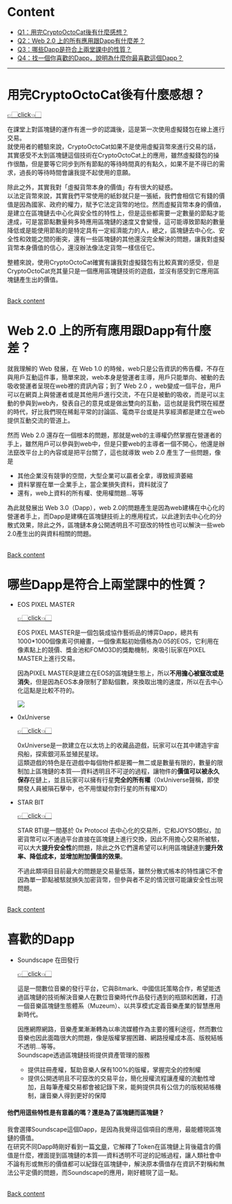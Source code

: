 # Content
- [Q1：用完CryptoOctoCat後有什麼感想？](https://github.com/vanikk06/BlockChain/tree/master/HW1#%E7%94%A8%E5%AE%8Ccryptooctocat%E5%BE%8C%E6%9C%89%E4%BB%80%E9%BA%BC%E6%84%9F%E6%83%B3)
- [Q2：Web 2.0 上的所有應用跟Dapp有什麼差？](https://github.com/vanikk06/BlockChain/tree/master/HW1#web-20-%E4%B8%8A%E7%9A%84%E6%89%80%E6%9C%89%E6%87%89%E7%94%A8%E8%B7%9Fdapp%E6%9C%89%E4%BB%80%E9%BA%BC%E5%B7%AE)
- [Q3：哪些Dapp是符合上兩堂課中的性質？](https://github.com/vanikk06/BlockChain/tree/master/HW1#%E5%93%AA%E4%BA%9Bdapp%E6%98%AF%E7%AC%A6%E5%90%88%E4%B8%8A%E5%85%A9%E5%A0%82%E8%AA%B2%E4%B8%AD%E7%9A%84%E6%80%A7%E8%B3%AA)
- [Q4：找一個你喜歡的Dapp，說明為什麼你最喜歡這個Dapp？](https://github.com/vanikk06/BlockChain/tree/master/HW1#%E5%96%9C%E6%AD%A1%E7%9A%84dapp)

---

# 用完CryptoOctoCat後有什麼感想？

[👉🏻click👈🏻](https://42bchen.com/)

在課堂上對區塊鏈的運作有進一步的認識後，這是第一次使用虛擬錢包在線上進行交易。\
就使用者的體驗來說，CryptoOctoCat如果不是使用虛擬貨幣來進行交易的話，其實感受不太到區塊鏈這個技術在CryptoOctoCat上的應用，雖然虛擬錢包的操作很酷，但是要等它同步到所有節點的等待時間真的有點久，如果不是不得已的需求，過長的等待時間會讓我提不起使用的意願。

除此之外，其實我對「虛擬貨幣本身的價值」存有很大的疑惑。\
以法定貨幣來說，其實我們平常使用的紙鈔就只是一張紙，我們會相信它有錢的價值是因為國家、政府的權力，賦予它法定貨幣的地位。然而虛擬貨幣本身的價值，是建立在區塊鏈去中心化與安全性的特性上，但是這些都需要一定數量的節點才能達成，可是當節點數量夠多時應用區塊鏈的速度又會變慢，這可能導致節點的數量降低或是能使用節點的是特定具有一定經濟能力的人，總之，區塊鏈去中心化、安全性和效能之間的衝突，還有一些區塊鏈的其他還沒完全解決的問題，讓我對虛擬貨幣本身價值的信心，還沒辦法像法定貨幣一樣信任它。

整體來說，使用CryptoOctoCat確實有讓我對虛擬錢包有比較真實的感受，但是CryptoOctoCat充其量只是一個應用區塊鏈技術的遊戲，並沒有感受到它應用區塊鏈產生出的價值。

 \
[Back content](https://github.com/vanikk06/BlockChain/tree/master/HW1#content)

# Web 2.0 上的所有應用跟Dapp有什麼差？

就我理解的 Web 發展，在 Web 1.0 的時候，web只是公告資訊的佈告欄，不存在與用戶互動這件事，簡單來說，web本身是營運者主導，用戶只能單向、被動的去吸收營運者呈現在web裡的資訊內容；到了 Web 2.0 ，web變成一個平台，用戶可以在網頁上與營運者或是其他用戶進行交流，不在只是被動的吸收，而是可以主動的參與到web內，發表自己的意見或是做出雙向的互動，這也就是我們現在經歷的時代，好比我們現在稀鬆平常的討論區、電商平台或是共享經濟都是建立在web提供互動交流的管道上。

然而 Web 2.0 還存在一個根本的問題，那就是web的主導權仍然掌握在營運者的手上，雖然用戶可以參與到web中，但是只要web的主導者一個不開心，他還是辦法竄改平台上的內容或是把平台關了，這也就導致 web 2.0 產生了一些問題，像是
 - 其他企業沒有競爭的空間，大型企業可以贏者全拿，導致經濟萎縮
 - 資料掌握在單一企業手上，當企業損失資料，資料就沒了
 - 還有，web上資料的所有權、使用權問題...等等

為此就發展出 Web 3.0（Dapp），web 2.0的問題產生是因為web建構在中心化的營運者手上，而Dapp是建構在區塊鏈技術上的應用程式，以此達到去中心化的分散式效果，除此之外，區塊鏈本身公開透明且不可竄改的特性也可以解決一些web 2.0產生出的與資料相關的問題。

 \
[Back content](https://github.com/vanikk06/BlockChain/tree/master/HW1#content)


# 哪些Dapp是符合上兩堂課中的性質？

- EOS PIXEL MASTER
  
  [👉🏻click👈🏻](https://pixelmaster.io/)
  
  EOS PIXEL MASTER是一個包裝成協作藝術品的博弈Dapp，總共有1000\*1000個像素可供繪畫，一個像素點初始價格為0.05的EOS，它利用在像素點上的競價、獎金池和FOMO3D的獎勵機制，來吸引玩家在PIXEL MASTER上進行交易。
  
  因為PIXEL MASTER是建立在EOS的區塊鏈生態上，所以**不用擔心被竄改或是消失**，但是因為EOS本身限制了節點個數，來換取出塊的速度，所以在去中心化這點是比較不符的。
  
  ![](https://i1.kknews.cc/SIG=5l2n4o/ctp-vzntr/1538100521330836741447q.jpg)
  
- 0xUniverse 

  [👉🏻click👈🏻](https://0xuniverse.com/)
 
   0xUniverse是一款建立在以太坊上的收藏品遊戲，玩家可以在其中建造宇宙飛船，探索銀河系並殖民星球。\
 這類遊戲的特色是在遊戲中每個物件都是獨一無二或是數量有限的，數量的限制加上區塊鏈的本質──資料透明且不可逆的過程，讓物件的**價值可以被永久保存**在鏈上，並且玩家可以擁有行星**完全的所有權**（0xUniverse聲稱，即使開發人員被隕石擊中，也不用懷疑你對行星的所有權XD）
  
- STAR BIT

  [👉🏻click👈🏻](https://home.star-bit.io/zh-tw/)
  
  STAR BTI是一間基於 0x Protocol 去中心化的交易所，它和JOYSO類似，加密貨幣可以不通過平台直接在區塊鏈上進行交換，因此不用擔心交易所被駭，可以大大**提升安全性**的問題，除此之外它們還希望可以利用區塊鏈達到**提升效率、降低成本，並增加附加價值的效果**。
  
  不過此類項目目前最大的問題是交易量低落，雖然分散式帳本的特性讓它不會因為單一節點被駭就損失加密貨幣，但參與者不足的情況很可能讓安全性出現問題。
  
 \
[Back content](https://github.com/vanikk06/BlockChain/tree/master/HW1#content)

# 喜歡的Dapp

- Soundscape 在田發行
  
  [👉🏻click👈🏻](https://www.soundscape.net/)
  
  這是一間數位音樂的發行平台，它與Bitmark、中國信託策略合作，希望能透過區塊鏈的技術解決音樂人在數位音樂時代作品發行遇到的瓶頸和困難，打造一個音樂區塊鏈生態體系（Muzeum）、以共享模式定義音樂產業的智慧應用新時代。
  
  因應網際網路，音樂產業漸漸轉為以串流媒體作為主要的獲利途徑，然而數位音樂也因此面臨很大的問題，像是版權掌握困難、網路授權成本高、版稅結帳不透明...等等。\
  Soundscape透過區塊鏈技術提供資產管理的服務
   - 提供註冊產權，幫助音樂人保有100%的版權，掌握完全的控制權
   - 提供公開透明且不可竄改的交易平台，簡化授權流程讓產權的流動性增加，且每筆產權交易都會被記錄下來，能夠提供具有公信力的版稅結帳機制，讓音樂人得到更好的保障  

#### 他們用這些特性是有意義的嗎？還是為了區塊鏈而區塊鏈？
我會選擇Soundscape這個Dapp，是因為我覺得這個項目的應用，最能體現區塊鏈的價值。\
在研究不同Dapp時剛好看到一篇[文章](https://www.blocktempo.com/blockchain-with-or-withour-token/)，它解釋了Token在區塊鏈上背後蘊含的價值是什麼，裡面提到區塊鏈的本質──資料透明不可逆的記帳過程，讓人類社會中不論有形或無形的價值都可以紀錄在區塊鏈中，解決原本價值存在資訊不對稱和無法公平定價的問題，而Soundscape的應用，剛好體現了這一點。

 \
[Back content](https://github.com/vanikk06/BlockChain/tree/master/HW1#content)
